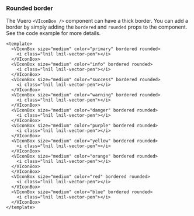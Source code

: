 ### Rounded border

The Vuero `<VIconBox />` component can have a thick border.
You can add a border by simply adding the `bordered` and `rounded`
props to the component. See the code example for more details.

<!--code-->

```vue
<template>
  <VIconBox size="medium" color="primary" bordered rounded>
    <i class="lnil lnil-vector-pen"></i>
  </VIconBox>
  <VIconBox size="medium" color="info" bordered rounded>
    <i class="lnil lnil-vector-pen"></i>
  </VIconBox>
  <VIconBox size="medium" color="success" bordered rounded>
    <i class="lnil lnil-vector-pen"></i>
  </VIconBox>
  <VIconBox size="medium" color="warning" bordered rounded>
    <i class="lnil lnil-vector-pen"></i>
  </VIconBox>
  <VIconBox size="medium" color="danger" bordered rounded>
    <i class="lnil lnil-vector-pen"></i>
  </VIconBox>
  <VIconBox size="medium" color="purple" bordered rounded>
    <i class="lnil lnil-vector-pen"></i>
  </VIconBox>
  <VIconBox size="medium" color="yellow" bordered rounded>
    <i class="lnil lnil-vector-pen"></i>
  </VIconBox>
  <VIconBox size="medium" color="orange" bordered rounded>
    <i class="lnil lnil-vector-pen"></i>
  </VIconBox>
  </VIconBox>
  <VIconBox size="medium" color="red" bordered rounded>
    <i class="lnil lnil-vector-pen"></i>
  </VIconBox>
  <VIconBox size="medium" color="blue" bordered rounded>
    <i class="lnil lnil-vector-pen"></i>
  </VIconBox>
</template>
```

<!--/code-->

<!--example-->

<div class="icon-boxes">
    <VIconBox size="medium" color="primary" bordered rounded>
        <i class="lnil lnil-vector-pen"></i>
    </VIconBox>
    <VIconBox size="medium" color="info" bordered rounded>
        <i class="lnil lnil-vector-pen"></i>
    </VIconBox>
    <VIconBox size="medium" color="success" bordered rounded>
        <i class="lnil lnil-vector-pen"></i>
    </VIconBox>
    <VIconBox size="medium" color="warning" bordered rounded>
        <i class="lnil lnil-vector-pen"></i>
    </VIconBox>
    <VIconBox size="medium" color="danger" bordered rounded>
        <i class="lnil lnil-vector-pen"></i>
    </VIconBox>
    <VIconBox size="medium" color="purple" bordered rounded>
        <i class="lnil lnil-vector-pen"></i>
    </VIconBox>
    <VIconBox size="medium" color="yellow" bordered rounded>
        <i class="lnil lnil-vector-pen"></i>
    </VIconBox>
    <VIconBox size="medium" color="orange" bordered rounded>
        <i class="lnil lnil-vector-pen"></i>
    </VIconBox>
    <VIconBox size="medium" color="red" bordered rounded>
        <i class="lnil lnil-vector-pen"></i>
    </VIconBox>
    <VIconBox size="medium" color="blue" bordered rounded>
        <i class="lnil lnil-vector-pen"></i>
    </VIconBox>
</div>

<!--/example-->
